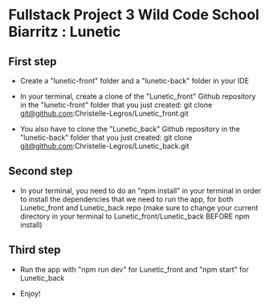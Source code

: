 # Fullstack Project 3 Wild Code School Biarritz : Lunetic

## First step

- Create a "lunetic-front" folder and a "lunetic-back" folder in your IDE

- In your terminal, create a clone of the "Lunetic_front" Github repository in the "lunetic-front" folder that you just created:
  git clone git@github.com:Christelle-Legros/Lunetic_front.git

- You also have to clone the "Lunetic_back" Github repository in the "lunetic-back" folder that you just created:
  git clone git@github.com:Christelle-Legros/Lunetic_back.git

## Second step

- In your terminal, you need to do an "npm install" in your terminal in order to install the dependencies that we need to run the app, for both Lunetic_front and Lunetic_back repo (make sure to change your current directory in your terminal to Lunetic_front/Lunetic_back BEFORE npm install)

## Third step

- Run the app with "npm run dev" for Lunetic_front and "npm start" for Lunetic_back

- Enjoy!
